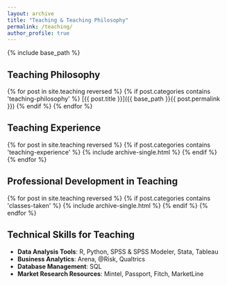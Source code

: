 ```yaml
---
layout: archive
title: "Teaching & Teaching Philosophy"
permalink: /teaching/
author_profile: true
---
```


{% include base_path %}

## Teaching Philosophy

{% for post in site.teaching reversed %}
  {% if post.categories contains 'teaching-philosophy' %}
[{{ post.title }}]({{ base_path }}{{ post.permalink }})
  {% endif %}
{% endfor %}

## Teaching Experience

{% for post in site.teaching reversed %}
  {% if post.categories contains 'teaching-experience' %}
    {% include archive-single.html %}
  {% endif %}
{% endfor %}

## Professional Development in Teaching

{% for post in site.teaching reversed %}
  {% if post.categories contains 'classes-taken' %}
    {% include archive-single.html %}
  {% endif %}
{% endfor %}

## Technical Skills for Teaching

* **Data Analysis Tools**: R, Python, SPSS & SPSS Modeler, Stata, Tableau
* **Business Analytics**: Arena, @Risk, Qualtrics
* **Database Management**: SQL
* **Market Research Resources**: Mintel, Passport, Fitch, MarketLine